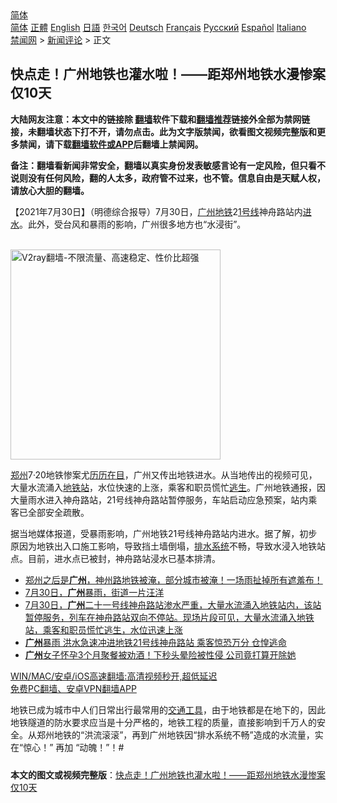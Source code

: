  <!-- 面包屑导航 --> <div class="breadcrumb"><!-- GTranslate: https://gtranslate.io/ -->  <div class="switcher notranslate">  <div class="selected">  <a href="#" onclick="return false;"> 简体</a>  </div>  <div class="option">  <a href="https://www.bannedbook.org" onclick="doGTranslate('zh-CN|zh-CN');jQuery('div.switcher div.selected a').html(jQuery(this).html());return false;" title="简体中文" class="nturl selected"> 简体</a>  <a href="https://www.bannedbook.org/zh-tw/" onclick="doGTranslate('zh-CN|zh-TW');jQuery('div.switcher div.selected a').html(jQuery(this).html());return false;" title="繁體中文" class="nturl"> 正體</a>  <a href="https://www.bannedbook.org/en/" onclick="doGTranslate('zh-CN|en');jQuery('div.switcher div.selected a').html(jQuery(this).html());return false;" title="English" class="nturl"> English</a>  <a href="https://www.bannedbook.org/ja/" onclick="doGTranslate('zh-CN|ja');jQuery('div.switcher div.selected a').html(jQuery(this).html());return false;" title="日本語" class="nturl"> 日語</a>  <a href="https://www.bannedbook.org/ko/" onclick="doGTranslate('zh-CN|ko');jQuery('div.switcher div.selected a').html(jQuery(this).html());return false;" title="한국어" class="nturl"> 한국어</a>  <a href="https://www.bannedbook.org/de/" onclick="doGTranslate('zh-CN|de');jQuery('div.switcher div.selected a').html(jQuery(this).html());return false;" title="Deutsch" class="nturl"> Deutsch</a>  <a href="https://www.bannedbook.org/fr/" onclick="doGTranslate('zh-CN|fr');jQuery('div.switcher div.selected a').html(jQuery(this).html());return false;" title="Français" class="nturl"> Français</a>  <a href="https://www.bannedbook.org/ru/" onclick="doGTranslate('zh-CN|ru');jQuery('div.switcher div.selected a').html(jQuery(this).html());return false;" title="Русский" class="nturl"> Русский</a>  <a href="https://www.bannedbook.org/es/" onclick="doGTranslate('zh-CN|es');jQuery('div.switcher div.selected a').html(jQuery(this).html());return false;" title="Español" class="nturl"> Español</a>  <a href="https://www.bannedbook.org/it/" onclick="doGTranslate('zh-CN|it');jQuery('div.switcher div.selected a').html(jQuery(this).html());return false;" title="Italiano" class="nturl"> Italiano</a>  </div>  </div>      <div class='breadcrumb-sub'><!-- Breadcrumb NavXT 6.3.0 --> <a href="https://www.bannedbook.org/" class="home">禁闻网</a> &gt; <a href="https://www.bannedbook.org/bnews/comments/" class="category">新闻评论</a> &gt; 正文</div></div><h2>快点走！广州地铁也灌水啦！——距郑州地铁水漫惨案仅10天</h2> <p class="notice"><b>大陆网友注意：本文中的链接除 <a href="https://github.com/bannedbook/fanqiang" >翻墙</a>软件下载和<a href="https://github.com/killgcd/justmysocks/blob/master/README.md">翻墙推荐</a>链接外全部为禁网链接，未翻墙状态下打不开，请勿点击。此为文字版禁闻，欲看图文视频完整版和更多禁闻，请下载<a href="https://github.com/bannedbook/fanqiang">翻墙软件或APP</a>后翻墙上禁闻网。</p><p>备注：翻墙看新闻非常安全，翻墙以真实身份发表敏感言论有一定风险，但只看不说则没有任何风险，翻的人太多，政府管不过来，也不管。信息自由是天赋人权，请放心大胆的翻墙。</b></p>  <div class="entry"> <p>              <a href="https://i0.wp.com/upload-images-bucket-v64rleca837do.s3.eu-west-1.amazonaws.com/wp-content/uploads/2021/07/30121122/Screen-Shot-2021-07-30-at-10.16.15-pm.png?fit=620%2C347&#038;ssl=1" data-caption=""></a>                            </p> <p>【2021年7月30日】（明德综合报导）7月30日，<a href="https://www.bannedbook.org/bnews/tag/%e5%b9%bf%e5%b7%9e/" class="st_tag internal_tag" rel="tag" title="标签 广州 下的日志">广州</a><a href="https://www.bannedbook.org/bnews/tag/%e5%9c%b0%e9%93%81/" class="st_tag internal_tag" rel="tag" title="标签 地铁 下的日志">地铁</a>2<a href="https://www.bannedbook.org/bnews/tag/1%E5%8F%B7%E7%BA%BF/" class="st_tag internal_tag" rel="tag" title="标签 1号线 下的日志">1号线</a>神舟路站内<a href="https://www.bannedbook.org/bnews/tag/%E8%BF%9B%E6%B0%B4/" class="st_tag internal_tag" rel="tag" title="标签 进水 下的日志">进水</a>。此外，受台风和暴雨的影响，广州很多地方也“水浸街”。</p>  <p></p> <p><br/><a href="https://github.com/bannedbook/fanqiang/wiki/V2ray%E6%9C%BA%E5%9C%BA"><img src="https://raw.githubusercontent.com/bannedbook/fanqiang/master/v2ss/images/v2free.jpg" width="336" alt="V2ray翻墙-不限流量、高速稳定、性价比超强"></a><br/></p>  <p><a href="https://www.bannedbook.org/bnews/tag/%e9%83%91%e5%b7%9e/" class="st_tag internal_tag" rel="tag" title="标签 郑州 下的日志">郑州</a>7·20地铁惨案尤<a href="https://www.bannedbook.org/bnews/tag/%E5%8E%86%E5%8E%86%E5%9C%A8%E7%9B%AE/" class="st_tag internal_tag" rel="tag" title="标签 历历在目 下的日志">历历在目</a>，广州又传出地铁进水。从当地传出的视频可见，大量水流涌入<a href="https://www.bannedbook.org/bnews/tag/%E5%9C%B0%E9%93%81%E7%AB%99/" class="st_tag internal_tag" rel="tag" title="标签 地铁站 下的日志">地铁站</a>，水位快速的上涨，乘客和职员慌忙<span class='wp_keywordlink'><a href="https://www.bannedbook.org/forum5/topic38.html" title="劫难逃生有秘诀" target="_blank">逃生</a></span>。广州地铁通报，因大量雨水进入神舟路站，21号线神舟路站暂停服务，车站启动应急预案，站内乘客已全部安全疏散。</p> <p>据当地媒体报道，受暴雨影响，广州地铁21号线神舟路站内进水。据了解，初步原因为地铁出入口施工影响，导致挡土墙倒塌，<a href="https://www.bannedbook.org/bnews/tag/%E6%8E%92%E6%B0%B4%E7%B3%BB%E7%BB%9F/" class="st_tag internal_tag" rel="tag" title="标签 排水系统 下的日志">排水系统</a>不畅，导致水浸入地铁站点。目前，进水点已被封，神舟路站浸水已基本排清。</p>  <ul class='op-related-articles' title='相关阅读'> <li><a href='https://www.bannedbook.org/bnews/bannedvideo/20210730/1597121.html' target='_blank'>郑州之后是<b>广州</b>，神州路地铁被淹，部分城市被淹！一场雨扯掉所有遮羞布！</a></li> <li><a href='https://www.bannedbook.org/bnews/bannedvideo/20210730/1597041.html' target='_blank'>7月30日，<b>广州</b>暴雨，街道一片汪洋</a></li> <li><a href='https://www.bannedbook.org/bnews/bannedvideo/20210730/1597025.html' target='_blank'>7月30日，<b>广州</b>二十一号线神舟路站渗水严重，大量水流涌入地铁站内，该站暂停服务，列车在神舟路站双向不停站。现场片段可见，大量水流涌入地铁站，乘客和职员慌忙逃生，水位迅速上涨</a></li> <li><a href='https://www.bannedbook.org/bnews/cnnews/20210730/1596977.html' target='_blank'><b>广州</b>暴雨 洪水急速冲进地铁21号线神舟路站 乘客惊恐万分 仓惶逃命</a></li> <li><a href='https://www.bannedbook.org/bnews/cnnews/20210728/1595431.html' target='_blank'><b>广州</b>女子怀孕3个月聚餐被劝酒！下秒头晕险被性侵 公司竟打算开除她</a></li> </ul> <p class="texttj"> <a href="https://github.com/bannedbook/fanqiang/wiki/V2ray%E6%9C%BA%E5%9C%BA" target="_blank">WIN/MAC/安卓/iOS高速翻墙:高清视频秒开,超低延迟</a><br/> <a href="https://github.com/bannedbook/fanqiang/wiki/%E7%A6%81%E9%97%BB%E7%BD%91%E5%AE%89%E5%8D%93%E7%BF%BB%E5%A2%99%E6%96%B0%E9%97%BBAPP" target="_blank">免费PC翻墙、安卓VPN翻墙APP</a></p><p>地铁已成为城市中人们日常出行最常用的<a href="https://www.bannedbook.org/bnews/tag/%E4%BA%A4%E9%80%9A%E5%B7%A5%E5%85%B7/" class="st_tag internal_tag" rel="tag" title="标签 交通工具 下的日志">交通工具</a>，由于地铁都是在地下的，因此地铁隧道的防水要求应当是十分严格的，地铁工程的质量，直接影响到千万人的安全。从郑州地铁的“洪流滚滚”，再到广州地铁因“排水系统不畅”造成的水流量，实在“惊心！” 再加 “动魄！”！#</p> <a name='sharetosocial'></a>  <div style="margin-bottom:5px;padding-bottom:5px;clear:both"> <div id="archive-pix-1" class="banner-ads"> <!-- AuctionX Display platform tag START --> <div id="26318x728x90x621x_ADSLOT2" clicktrack="%%CLICK_URL_ESC%%"></div> <!-- AuctionX Display platform tag END --> </div> <div id="archive-pix-2" class="banner-ads"> <!-- AuctionX Display platform tag START --> <div id="26315x300x250x621x_ADSLOT2" clicktrack="%%CLICK_URL_ESC%%"></div> <!-- AuctionX Display platform tag END --> </div> </div>  <div id="archive-pix-1" class="banner-ads"> <!-- AuctionX Display platform tag START --> <div id="26318x728x90x621x_ADSLOT3" clicktrack="%%CLICK_URL_ESC%%"></div> <!-- AuctionX Display platform tag END --> </div> <div><b>本文的图文或视频完整版</b>：<a href='https://www.bannedbook.org/bnews/comments/20210730/1597137.html'>快点走！广州地铁也灌水啦！——距郑州地铁水漫惨案仅10天</a></div>  </div><!--END ENTRY--> 